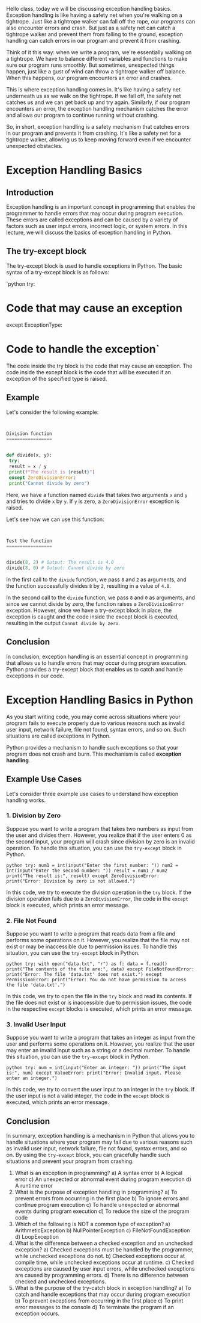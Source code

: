 Hello class, today we will be discussing exception handling basics. Exception handling is like having a safety net when you're walking on a tightrope. Just like a tightrope walker can fall off the rope, our programs can also encounter errors and crash. But just as a safety net can catch a tightrope walker and prevent them from falling to the ground, exception handling can catch errors in our program and prevent it from crashing.


Think of it this way: when we write a program, we're essentially walking on a tightrope. We have to balance different variables and functions to make sure our program runs smoothly. But sometimes, unexpected things happen, just like a gust of wind can throw a tightrope walker off balance. When this happens, our program encounters an error and crashes.


This is where exception handling comes in. It's like having a safety net underneath us as we walk on the tightrope. If we fall off, the safety net catches us and we can get back up and try again. Similarly, if our program encounters an error, the exception handling mechanism catches the error and allows our program to continue running without crashing.


So, in short, exception handling is a safety mechanism that catches errors in our program and prevents it from crashing. It's like a safety net for a tightrope walker, allowing us to keep moving forward even if we encounter unexpected obstacles.


Exception Handling Basics
=========================


Introduction
------------


Exception handling is an important concept in programming that enables the programmer to handle errors that may occur during program execution. These errors are called exceptions and can be caused by a variety of factors such as user input errors, incorrect logic, or system errors. In this lecture, we will discuss the basics of exception handling in Python.


The try-except block
--------------------


The try-except block is used to handle exceptions in Python. The basic syntax of a try-except block is as follows:


`python
try:
 # Code that may cause an exception
except ExceptionType:
 # Code to handle the exception`


The code inside the try block is the code that may cause an exception. The code inside the except block is the code that will be executed if an exception of the specified type is raised.


Example
-------


Let's consider the following example:


```python


Division function
=================


def divide(x, y):
 try:
 result = x / y
 print(f"The result is {result}")
 except ZeroDivisionError:
 print("Cannot divide by zero")
```


Here, we have a function named `divide` that takes two arguments `x` and `y` and tries to divide `x` by `y`. If `y` is zero, a `ZeroDivisionError` exception is raised.


Let's see how we can use this function:


```python


Test the function
=================


divide(8, 2) # Output: The result is 4.0
divide(8, 0) # Output: Cannot divide by zero
```


In the first call to the `divide` function, we pass `8` and `2` as arguments, and the function successfully divides `8` by `2`, resulting in a value of `4.0`.


In the second call to the `divide` function, we pass `8` and `0` as arguments, and since we cannot divide by zero, the function raises a `ZeroDivisionError` exception. However, since we have a try-except block in place, the exception is caught and the code inside the except block is executed, resulting in the output `Cannot divide by zero`.


Conclusion
----------


In conclusion, exception handling is an essential concept in programming that allows us to handle errors that may occur during program execution. Python provides a try-except block that enables us to catch and handle exceptions in our code.


Exception Handling Basics in Python
===================================


As you start writing code, you may come across situations where your program fails to execute properly due to various reasons such as invalid user input, network failure, file not found, syntax errors, and so on. Such situations are called exceptions in Python.


Python provides a mechanism to handle such exceptions so that your program does not crash and burn. This mechanism is called **exception handling**.


Example Use Cases
-----------------


Let's consider three example use cases to understand how exception handling works.


### 1. Division by Zero


Suppose you want to write a program that takes two numbers as input from the user and divides them. However, you realize that if the user enters 0 as the second input, your program will crash since division by zero is an invalid operation. To handle this situation, you can use the `try-except` block in Python.


`python
try:
 num1 = int(input("Enter the first number: "))
 num2 = int(input("Enter the second number: "))
 result = num1 / num2
 print("The result is:", result)
except ZeroDivisionError:
 print("Error: Division by zero is not allowed.")`


In this code, we try to execute the division operation in the `try` block. If the division operation fails due to a `ZeroDivisionError`, the code in the `except` block is executed, which prints an error message.


### 2. File Not Found


Suppose you want to write a program that reads data from a file and performs some operations on it. However, you realize that the file may not exist or may be inaccessible due to permission issues. To handle this situation, you can use the `try-except` block in Python.


`python
try:
 with open("data.txt", "r") as f:
 data = f.read()
 print("The contents of the file are:", data)
except FileNotFoundError:
 print("Error: The file 'data.txt' does not exist.")
except PermissionError:
 print("Error: You do not have permission to access the file 'data.txt'.")`


In this code, we try to open the file in the `try` block and read its contents. If the file does not exist or is inaccessible due to permission issues, the code in the respective `except` blocks is executed, which prints an error message.


### 3. Invalid User Input


Suppose you want to write a program that takes an integer as input from the user and performs some operations on it. However, you realize that the user may enter an invalid input such as a string or a decimal number. To handle this situation, you can use the `try-except` block in Python.


`python
try:
 num = int(input("Enter an integer: "))
 print("The input is:", num)
except ValueError:
 print("Error: Invalid input. Please enter an integer.")`


In this code, we try to convert the user input to an integer in the `try` block. If the user input is not a valid integer, the code in the `except` block is executed, which prints an error message.


Conclusion
----------


In summary, exception handling is a mechanism in Python that allows you to handle situations where your program may fail due to various reasons such as invalid user input, network failure, file not found, syntax errors, and so on. By using the `try-except` block, you can gracefully handle such situations and prevent your program from crashing.


1. What is an exception in programming?
a) A syntax error
b) A logical error
c) An unexpected or abnormal event during program execution
d) A runtime error
2. What is the purpose of exception handling in programming?
a) To prevent errors from occurring in the first place
b) To ignore errors and continue program execution
c) To handle unexpected or abnormal events during program execution
d) To reduce the size of the program code
3. Which of the following is NOT a common type of exception?
a) ArithmeticException
b) NullPointerException
c) FileNotFoundException
d) LoopException
4. What is the difference between a checked exception and an unchecked exception?
a) Checked exceptions must be handled by the programmer, while unchecked exceptions do not.
b) Checked exceptions occur at compile time, while unchecked exceptions occur at runtime.
c) Checked exceptions are caused by user input errors, while unchecked exceptions are caused by programming errors.
d) There is no difference between checked and unchecked exceptions.
5. What is the purpose of the try-catch block in exception handling?
a) To catch and handle exceptions that may occur during program execution
b) To prevent exceptions from occurring in the first place
c) To print error messages to the console
d) To terminate the program if an exception occurs.


